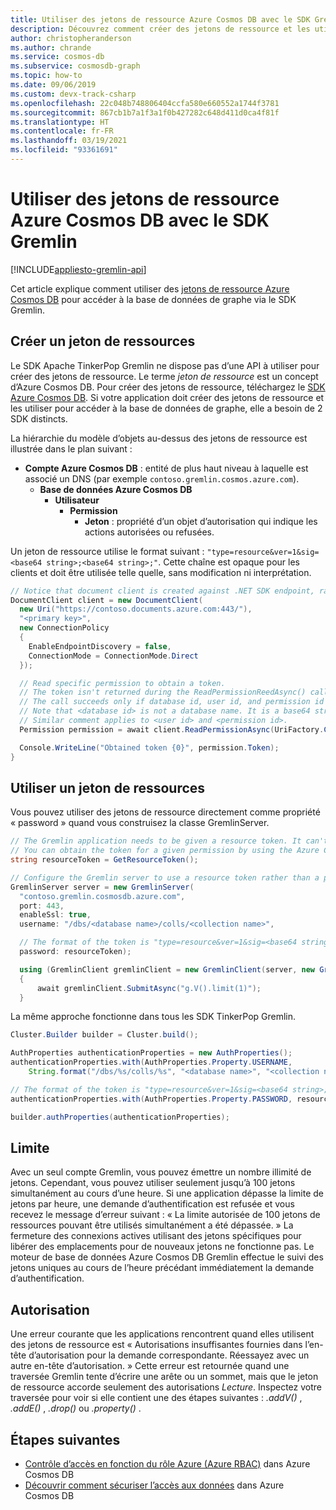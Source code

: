 ```yaml
---
title: Utiliser des jetons de ressource Azure Cosmos DB avec le SDK Gremlin
description: Découvrez comment créer des jetons de ressource et les utiliser pour accéder à la base de données de graphe.
author: christopheranderson
ms.author: chrande
ms.service: cosmos-db
ms.subservice: cosmosdb-graph
ms.topic: how-to
ms.date: 09/06/2019
ms.custom: devx-track-csharp
ms.openlocfilehash: 22c048b748806404ccfa580e660552a1744f3781
ms.sourcegitcommit: 867cb1b7a1f3a1f0b427282c648d411d0ca4f81f
ms.translationtype: HT
ms.contentlocale: fr-FR
ms.lasthandoff: 03/19/2021
ms.locfileid: "93361691"
---
```

# <a name="use-azure-cosmos-db-resource-tokens-with-the-gremlin-sdk"></a>Utiliser des jetons de ressource Azure Cosmos DB avec le SDK Gremlin
[!INCLUDE[appliesto-gremlin-api](includes/appliesto-gremlin-api.md)]

Cet article explique comment utiliser des [jetons de ressource Azure Cosmos DB](secure-access-to-data.md) pour accéder à la base de données de graphe via le SDK Gremlin.

## <a name="create-a-resource-token"></a>Créer un jeton de ressources

Le SDK Apache TinkerPop Gremlin ne dispose pas d’une API à utiliser pour créer des jetons de ressource. Le terme *jeton de ressource* est un concept d’Azure Cosmos DB. Pour créer des jetons de ressource, téléchargez le [SDK Azure Cosmos DB](sql-api-sdk-dotnet.md). Si votre application doit créer des jetons de ressource et les utiliser pour accéder à la base de données de graphe, elle a besoin de 2 SDK distincts.

La hiérarchie du modèle d’objets au-dessus des jetons de ressource est illustrée dans le plan suivant :

- **Compte Azure Cosmos DB** : entité de plus haut niveau à laquelle est associé un DNS (par exemple `contoso.gremlin.cosmos.azure.com`).
  - **Base de données Azure Cosmos DB**
    - **Utilisateur**
      - **Permission**
        - **Jeton** : propriété d’un objet d’autorisation qui indique les actions autorisées ou refusées.

Un jeton de ressource utilise le format suivant : `"type=resource&ver=1&sig=<base64 string>;<base64 string>;"`. Cette chaîne est opaque pour les clients et doit être utilisée telle quelle, sans modification ni interprétation.

```csharp
// Notice that document client is created against .NET SDK endpoint, rather than Gremlin.
DocumentClient client = new DocumentClient(
  new Uri("https://contoso.documents.azure.com:443/"), 
  "<primary key>", 
  new ConnectionPolicy 
  {
    EnableEndpointDiscovery = false, 
    ConnectionMode = ConnectionMode.Direct 
  });

  // Read specific permission to obtain a token.
  // The token isn't returned during the ReadPermissionReedAsync() call.
  // The call succeeds only if database id, user id, and permission id already exist. 
  // Note that <database id> is not a database name. It is a base64 string that represents the database identifier, for example "KalVAA==".
  // Similar comment applies to <user id> and <permission id>.
  Permission permission = await client.ReadPermissionAsync(UriFactory.CreatePermissionUri("<database id>", "<user id>", "<permission id>"));

  Console.WriteLine("Obtained token {0}", permission.Token);
}
```

## <a name="use-a-resource-token"></a>Utiliser un jeton de ressources
Vous pouvez utiliser des jetons de ressource directement comme propriété « password » quand vous construisez la classe GremlinServer.

```csharp
// The Gremlin application needs to be given a resource token. It can't discover the token on its own.
// You can obtain the token for a given permission by using the Azure Cosmos DB SDK, or you can pass it into the application as a command line argument or configuration value.
string resourceToken = GetResourceToken();

// Configure the Gremlin server to use a resource token rather than a primary key.
GremlinServer server = new GremlinServer(
  "contoso.gremlin.cosmosdb.azure.com",
  port: 443,
  enableSsl: true,
  username: "/dbs/<database name>/colls/<collection name>",

  // The format of the token is "type=resource&ver=1&sig=<base64 string>;<base64 string>;".
  password: resourceToken);

  using (GremlinClient gremlinClient = new GremlinClient(server, new GraphSON2Reader(), new GraphSON2Writer(), GremlinClient.GraphSON2MimeType))
  {
      await gremlinClient.SubmitAsync("g.V().limit(1)");
  }
```

La même approche fonctionne dans tous les SDK TinkerPop Gremlin.

```java
Cluster.Builder builder = Cluster.build();

AuthProperties authenticationProperties = new AuthProperties();
authenticationProperties.with(AuthProperties.Property.USERNAME,
    String.format("/dbs/%s/colls/%s", "<database name>", "<collection name>"));

// The format of the token is "type=resource&ver=1&sig=<base64 string>;<base64 string>;".
authenticationProperties.with(AuthProperties.Property.PASSWORD, resourceToken);

builder.authProperties(authenticationProperties);
```

## <a name="limit"></a>Limite

Avec un seul compte Gremlin, vous pouvez émettre un nombre illimité de jetons. Cependant, vous pouvez utiliser seulement jusqu’à 100 jetons simultanément au cours d’une heure. Si une application dépasse la limite de jetons par heure, une demande d’authentification est refusée et vous recevez le message d’erreur suivant : « La limite autorisée de 100 jetons de ressources pouvant être utilisés simultanément a été dépassée. » La fermeture des connexions actives utilisant des jetons spécifiques pour libérer des emplacements pour de nouveaux jetons ne fonctionne pas. Le moteur de base de données Azure Cosmos DB Gremlin effectue le suivi des jetons uniques au cours de l’heure précédant immédiatement la demande d’authentification.

## <a name="permission"></a>Autorisation

Une erreur courante que les applications rencontrent quand elles utilisent des jetons de ressource est « Autorisations insuffisantes fournies dans l’en-tête d’autorisation pour la demande correspondante. Réessayez avec un autre en-tête d’autorisation. » Cette erreur est retournée quand une traversée Gremlin tente d’écrire une arête ou un sommet, mais que le jeton de ressource accorde seulement des autorisations *Lecture*. Inspectez votre traversée pour voir si elle contient une des étapes suivantes : *.addV()* , *.addE()* , *.drop()* ou *.property()* .

## <a name="next-steps"></a>Étapes suivantes
* [Contrôle d’accès en fonction du rôle Azure (Azure RBAC)](role-based-access-control.md) dans Azure Cosmos DB
* [Découvrir comment sécuriser l’accès aux données](secure-access-to-data.md) dans Azure Cosmos DB
